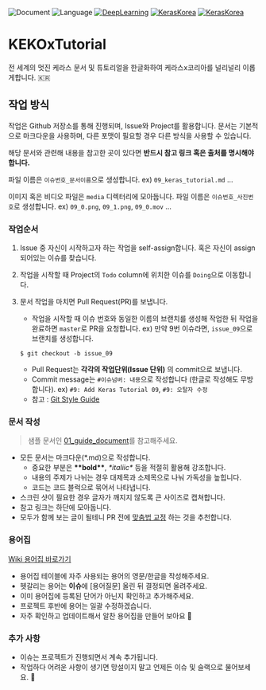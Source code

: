 ![Document](https://img.shields.io/badge/Document-Korean-black.svg)
![Language](https://img.shields.io/badge/Language-Python-blue.svg)
[![DeepLearning](https://img.shields.io/badge/DeepLearning-Keras-red.svg)](https://keras.io)
[![KerasKorea](https://img.shields.io/badge/Community-KerasKorea-purple.svg)](https://www.facebook.com/groups/KerasKorea/)
[![KerasKorea](https://img.shields.io/badge/2018-Contributhon-green.svg)](https://www.kosshackathon.kr/)


# KEKOxTutorial 
전 세계의 멋진 케라스 문서 및 튜토리얼을 한글화하여 케라스x코리아를 널리널리 이롭게합니다. 🇰🇷

## 작업 방식
작업은 Github 저장소를 통해 진행되며, Issue와 Project를 활용합니다. 문서는 기본적으로 마크다운을 사용하며, 다른 포맷이 필요할 경우 다른 방식을 사용할 수 있습니다.

해당 문서와 관련해 내용을 참고한 곳이 있다면 **반드시 참고 링크 혹은 출처를 명시해야 합니다.**

파일 이름은 `이슈번호_문서이름`으로 생성합니다. ex) `09_keras_tutorial.md` ...

이미지 혹은 비디오 파일은 `media` 디렉터리에 모아둡니다. 파일 이름은 `이슈번호_사진번호`로 생성합니다. ex) `09_0.png`, `09_1.png`, `09_0.mov` ...

### 작업순서
1. Issue 중 자신이 시작하고자 하는 작업을 self-assign합니다. 혹은 자신이 assign 되어있는 이슈를 찾습니다.
2. 작업을 시작할 때 Project의 `Todo` column에 위치한 이슈를 `Doing`으로 이동합니다. 
3. 문서 작업을 마치면 Pull Request(PR)를 보냅니다. 
	* 작업을 시작할 때 이슈 번호와 동일한 이름의 브랜치를 생성해 작업한 뒤 작업을 완료하면 `master`로 PR을 요청합니다. ex) 만약 9번 이슈라면, `issue_09`으로 브랜치를 생성합니다. 
	
	```
	$ git checkout -b issue_09
	```
	 
	* Pull Request는 **각각의 작업단위(Issue 단위)** 의 commit으로 보냅니다.
	* Commit message는 `#이슈넘버: 내용`으로 작성합니다 (한글로 작성해도 무방합니다). ex) `#9: Add Keras Tutorial 09`, `#9: 오탈자 수정`
	* 참고 : [Git Style Guide](https://github.com/ikaruce/git-style-guide)

### 문서 작성
> 샘플 문서인 [01_guide_document](https://github.com/KerasKorea/KEKOxTutorial/blob/master/01_guide_document.md)를 참고해주세요.

* 모든 문서는 마크다운(\*.md)으로 작성합니다. 
	* 중요한 부분은 **\*\*bold\*\***, *\*italiic\** 등을 적절히 활용해 강조합니다.
	* 내용의 주제가 나뉘는 경우 대제목과 소제목으로 나눠 가독성을 높힙니다.
	* 코드는 코드 블럭으로 묶어서 나타냅니다.
* 스크린 샷이 필요한 경우 글자가 깨지지 않도록 큰 사이즈로 캡쳐합니다.
* 참고 링크는 하단에 모아둡니다.
* 모두가 함께 보는 글이 될테니 PR 전에 [맞춤법 교정](http://speller.cs.pusan.ac.kr) 하는 것을 추천합니다.

### 용어집
[Wiki 용어집 바로가기](https://github.com/KerasKorea/KEKOxTutorial/wiki/KEKOxTutorial-용어집)

* 용어집 테이블에 자주 사용되는 용어의 영문/한글을 작성해주세요.
* 헷갈리는 용어는 **이슈**에 [용어질문] 올린 뒤 결정되면 올려주세요.
* 이미 용어집에 등록된 단어가 아닌지 확인하고 추가해주세요.
* 프로젝트 후반에 용어는 일괄 수정하겠습니다.
* 자주 확인하고 업데이트해서 알찬 용어집을 만들어 보아요 📖

### 추가 사항
* 이슈는 프로젝트가 진행되면서 계속 추가됩니다.
* 작업하다 어려운 사항이 생기면 망설이지 말고 언제든 이슈 및 슬랙으로 물어보세요. 🤗

